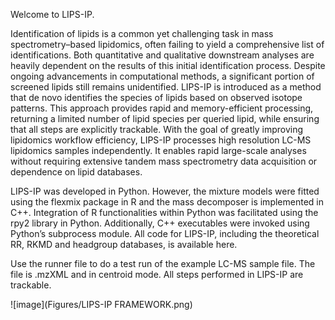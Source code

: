 Welcome to LIPS-IP. 

Identification of lipids is a common yet challenging task in mass spectrometry–based
lipidomics, often failing to yield a comprehensive list of identifications. Both quantitative and qualitative downstream analyses are heavily dependent on the results of this
initial identification process. Despite ongoing advancements in computational methods,
a significant portion of screened lipids still remains unidentified. LIPS-IP
is introduced as a method that de novo identifies the species of lipids based on observed
isotope patterns. This approach provides rapid and memory-efficient processing, returning a limited number of lipid species per queried lipid, while ensuring that all steps are
explicitly trackable. With the goal of greatly improving lipidomics workflow efficiency, LIPS-IP processes high resolution LC-MS lipidomics samples independently. It enables
rapid large-scale analyses without requiring extensive tandem mass spectrometry data
acquisition or dependence on lipid databases.

LIPS-IP was developed in Python. However, the mixture models were fitted using the
flexmix package in R and the mass decomposer is implemented in C++. Integration of R functionalities within Python was facilitated using the rpy2 library in Python.
Additionally, C++ executables were invoked using Python’s subprocess module. All code for LIPS-IP, including the theoretical RR, RKMD and headgroup databases, is
available here. 

Use the runner file to do a test run of the example LC-MS sample file. The file is .mzXML and in centroid mode. All steps performed in LIPS-IP are trackable.

![image](Figures/LIPS-IP FRAMEWORK.png)
